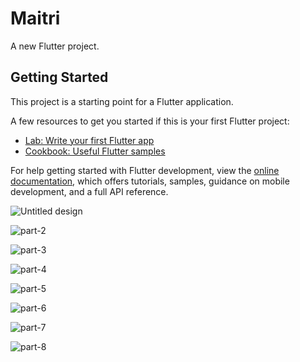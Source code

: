 # Maitri

A new Flutter project.

## Getting Started

This project is a starting point for a Flutter application.

A few resources to get you started if this is your first Flutter project:

- [Lab: Write your first Flutter app](https://docs.flutter.dev/get-started/codelab)
- [Cookbook: Useful Flutter samples](https://docs.flutter.dev/cookbook)

For help getting started with Flutter development, view the
[online documentation](https://docs.flutter.dev/), which offers tutorials,
samples, guidance on mobile development, and a full API reference.

![Untitled design](https://github.com/chiki012/Maitri/assets/92042650/dd78e52d-8213-428e-bb4e-b65f66445f06)


![part-2](https://github.com/chiki012/Maitri/assets/92042650/13d6fdd1-a248-48b9-86b5-05b3f47d5fa1)


![part-3](https://github.com/chiki012/Maitri/assets/92042650/c5c84fbf-85a4-467e-af7a-41cfc1510483)

![part-4](https://github.com/chiki012/Maitri/assets/92042650/96c928ea-4b7d-44fb-8237-01c6788702e5)


![part-5](https://github.com/chiki012/Maitri/assets/92042650/fd5afb57-e5bb-4e27-b54d-07f00febe982)

![part-6](https://github.com/chiki012/Maitri/assets/92042650/57f00961-e641-4e6f-a988-d8b8b32430d5)

![part-7](https://github.com/chiki012/Maitri/assets/92042650/0b65abc9-c986-485c-961c-df3c7c57dbb8)

![part-8](https://github.com/chiki012/Maitri/assets/92042650/2ff322b8-58e4-4cd4-ab4a-8b7268c24075)




